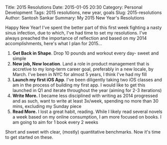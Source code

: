 Title: 2015 Resolutions
Date: 2015-01-05 20:30
Category: Personal Development
Tags: 2015 resolutions, new year, goals
Slug: 2015-resolutions
Author: Santosh Sankar
Summary: My 2015 New Year's Resolutions

Happy New Year! I've spent the better part of this first week fighting a nasty sinus infection, due to which, I've had time to set my resolutions. I've always preached the importance of reflection and based on my 2014 accomplishments, here's what I plan for 2015...

1. **Get Back in Shape**. Drop 10 pounds and workout every day- sweet and simple
2. **New job, New location**. Land a role in product management that is accretive to my long-term career goal, preferably in a new locale, by March. I've been in NYC for almost 5 years, I think I've had my fill
3. **Launch my first iOS App**. I've been diligently taking two iOS classes and am in the process of building my first app. I would like to get this launched in Q1 and iterate throughout the year (aiming for 2-3 iterations)
4. **Write More.** I became less disciplined with writing as 2014 progressed and as such, want to write at least 3x/week, spending no more than 30 mins, excluding my Sunday piece
5. **Read More.** I lost a great habit, reading. While I likely read several novels a week based on my online consumption, I am more focused on books. I am going to aim for 1 book every 2 weeks

Short and sweet with clear, (mostly) quantitative benchmarks. Now it's time to get started on these.